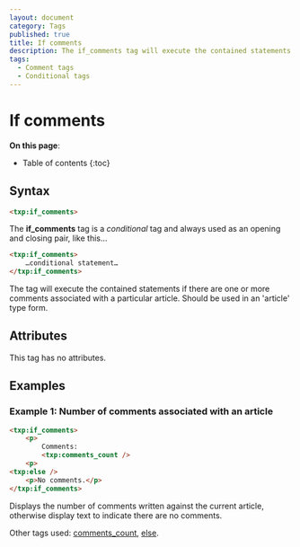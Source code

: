 ```yaml
---
layout: document
category: Tags
published: true
title: If comments
description: The if_comments tag will execute the contained statements if there are comments associated with a particular article.
tags:
  - Comment tags
  - Conditional tags
---
```


# If comments

**On this page**:

* Table of contents
{:toc}

## Syntax

~~~ html
<txp:if_comments>
~~~

The **if_comments** tag is a *conditional* tag and always used as an opening and closing pair, like this…

~~~ html
<txp:if_comments>
    …conditional statement…
</txp:if_comments>
~~~

The tag will execute the contained statements if there are one or more comments associated with a particular article. Should be used in an 'article' type form.

## Attributes

This tag has no attributes.

## Examples

### Example 1: Number of comments associated with an article

~~~ html
<txp:if_comments>
    <p>
        Comments:
        <txp:comments_count />
    <p>
<txp:else />
    <p>No comments.</p>
</txp:if_comments>
~~~

Displays the number of comments written against the current article, otherwise display text to indicate there are no comments.

Other tags used: [comments_count](/tags/comments_count), [else](/tags/else).
